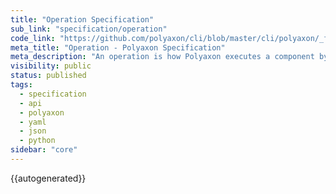 ```yaml
---
title: "Operation Specification"
sub_link: "specification/operation"
code_link: "https://github.com/polyaxon/cli/blob/master/cli/polyaxon/_flow/operations/operation.py"
meta_title: "Operation - Polyaxon Specification"
meta_description: "An operation is how Polyaxon executes a component by passing parameters, connections, and a run environment."
visibility: public
status: published
tags:
  - specification
  - api
  - polyaxon
  - yaml
  - json
  - python
sidebar: "core"
---
```


{{autogenerated}}
